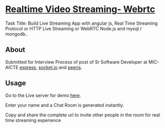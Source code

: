 # [Realtime Video Streaming- Webrtc](https://spanion-video-chat.herokuapp.com/)

Task Title: Build Live Streaming App with angular js, Real Time Streaming Protocol or HTTP Live Streaming or WebRTC Node.js and mysql / mongodb..

## About

Submitted for Interview Process of post of  Sr Software Developer at MIC-AICTE [express](https://expressjs.com/), [socket.io](https://socket.io/) and [peerjs](https://peerjs.com/).

## Usage

Go to the Live server for demo [here](https://spanion-video-chat.herokuapp.com/).

Enter your name and a Chat Room is generated instantly.

Copy and share the complete url to invite other people in the room for real time streaming experience
